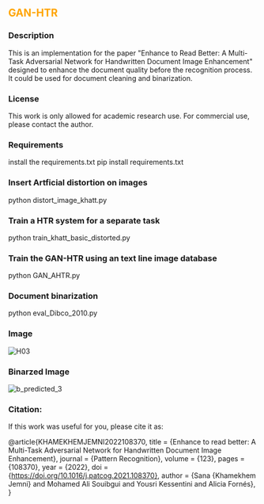  
##  <span style="color:orange;"> GAN-HTR</span> 
### Description
This is an implementation for the paper "Enhance to Read Better: A Multi-Task Adversarial Network for Handwritten Document Image Enhancement" designed to enhance the document quality before the recognition process. It could be used for document cleaning and binarization. 


### License
This work is only allowed for academic research use. For commercial use, please contact the author.

### Requirements

install the requirements.txt
pip install  requirements.txt

### Insert Artficial distortion on images

python distort_image_khatt.py

###  Train a HTR system for a separate task

python train_khatt_basic_distorted.py

###  Train the GAN-HTR using an text line image database

python GAN_AHTR.py

###  Document binarization

python eval_Dibco_2010.py

###  Image

![H03](https://user-images.githubusercontent.com/15616524/148749752-88e0661f-4356-45f5-b1b1-bc34cd872164.png)

###  Binarzed Image

![b_predicted_3](https://user-images.githubusercontent.com/15616524/148748926-a264adbd-ea5b-4470-b9a2-349318368a80.png)


###  Citation:

If this work was useful for you, please cite it as:

@article{KHAMEKHEMJEMNI2022108370,
title = {Enhance to read better: A Multi-Task Adversarial Network for Handwritten Document Image Enhancement},
journal = {Pattern Recognition},
volume = {123},
pages = {108370},
year = {2022},
doi = {https://doi.org/10.1016/j.patcog.2021.108370},
author = {Sana {Khamekhem Jemni} and Mohamed Ali Souibgui and Yousri Kessentini and Alicia Fornés},
}
  
  
